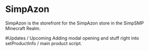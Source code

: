 # SimpAzon
SimpAzon is the storefront for the SimpAzon store in the SimpSMP Minecraft Realm.

#Updates / Upcoming
Adding modal opening and stuff right into setProductInfo / main product script.